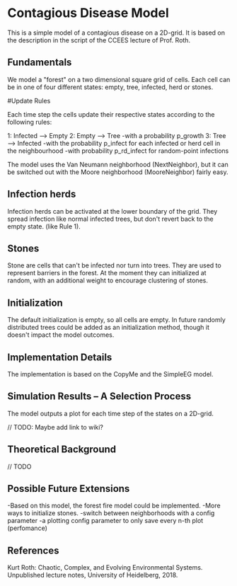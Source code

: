 # Contagious Disease Model

This is a simple model of a contagious disease on a 2D-grid. It is based
on the description in the script of the CCEES lecture of Prof. Roth.

## Fundamentals

We model a "forest" on a two dimensional square grid of cells. Each cell can be
in one of four different states: empty, tree, infected, herd or stones.

#Update Rules

Each time step the cells update their respective states according to the
following rules:

1: Infected --> Empty
2: Empty    --> Tree
                -with a probability p_growth
3: Tree     --> Infected
                -with the probability p_infect for each infected
                or herd cell in the neighbourhood
                -with probability p_rd_infect for random-point infections

The model uses the Van Neumann neighborhood (NextNeighbor), but it can be
switched out with the Moore neighborhood (MooreNeighbor) fairly easy.

## Infection herds

Infection herds can be activated at the lower boundary of the grid. They spread
infection like normal infected trees, but don't revert back to the empty state.
(like Rule 1).

## Stones

Stone are cells that can't be infected nor turn into trees. They are used to
represent barriers in the forest. At the moment they can initialized at random,
with an additional weight to encourage clustering of stones.


## Initialization

The default initialization is empty, so all cells are empty. In future randomly
distributed trees could be added as an initialization method, though it doesn't
impact the model outcomes.

## Implementation Details

The implementation is based on the CopyMe and the SimpleEG model.  

## Simulation Results – A Selection Process

The model outputs a plot for each time step of the states on a 2D-grid.

// TODO: Maybe add link to wiki?

## Theoretical Background

// TODO


## Possible Future Extensions

-Based on this model, the forest fire model could be implemented.
-More ways to initialize stones.
-switch between neighborhoods with a config parameter
-a plotting config parameter to only save every n-th plot (perfomance)

## References

Kurt Roth: Chaotic, Complex, and Evolving Environmental Systems. Unpublished lecture notes, University of Heidelberg, 2018.
